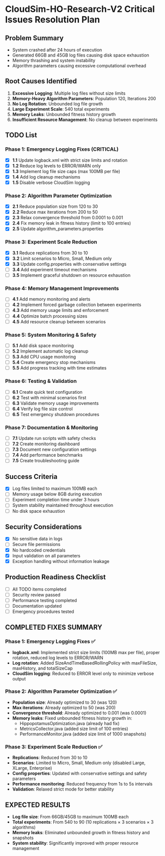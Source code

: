 # CloudSim-HO-Research-V2 Critical Issues Resolution Plan

## Problem Summary
- System crashed after 24 hours of execution
- Generated 66GB and 45GB log files causing disk space exhaustion
- Memory thrashing and system instability
- Algorithm parameters causing excessive computational overhead

## Root Causes Identified
1. **Excessive Logging**: Multiple log files without size limits
2. **Memory-Heavy Algorithm Parameters**: Population 120, Iterations 200
3. **No Log Rotation**: Unbounded log file growth
4. **Large Experiment Scale**: 540 total experiments
5. **Memory Leaks**: Unbounded fitness history growth
6. **Insufficient Resource Management**: No cleanup between experiments

## TODO List

### Phase 1: Emergency Logging Fixes (CRITICAL)
- [x] **1.1** Update logback.xml with strict size limits and rotation
- [x] **1.2** Reduce log levels to ERROR/WARN only
- [x] **1.3** Implement log file size caps (max 100MB per file)
- [x] **1.4** Add log cleanup mechanisms
- [x] **1.5** Disable verbose CloudSim logging

### Phase 2: Algorithm Parameter Optimization
- [x] **2.1** Reduce population size from 120 to 30
- [x] **2.2** Reduce max iterations from 200 to 50
- [x] **2.3** Relax convergence threshold from 0.0001 to 0.001
- [x] **2.4** Fix memory leak in fitness history (limit to 100 entries)
- [x] **2.5** Update algorithm_parameters.properties

### Phase 3: Experiment Scale Reduction
- [x] **3.1** Reduce replications from 30 to 10
- [x] **3.2** Limit scenarios to Micro, Small, Medium only
- [x] **3.3** Update config.properties with conservative settings
- [ ] **3.4** Add experiment timeout mechanisms
- [ ] **3.5** Implement graceful shutdown on resource exhaustion

### Phase 4: Memory Management Improvements
- [ ] **4.1** Add memory monitoring and alerts
- [ ] **4.2** Implement forced garbage collection between experiments
- [ ] **4.3** Add memory usage limits and enforcement
- [ ] **4.4** Optimize batch processing sizes
- [ ] **4.5** Add resource cleanup between scenarios

### Phase 5: System Monitoring & Safety
- [ ] **5.1** Add disk space monitoring
- [ ] **5.2** Implement automatic log cleanup
- [ ] **5.3** Add CPU usage monitoring
- [ ] **5.4** Create emergency stop mechanisms
- [ ] **5.5** Add progress tracking with time estimates

### Phase 6: Testing & Validation
- [ ] **6.1** Create quick test configuration
- [ ] **6.2** Test with minimal scenarios first
- [ ] **6.3** Validate memory usage improvements
- [ ] **6.4** Verify log file size control
- [ ] **6.5** Test emergency shutdown procedures

### Phase 7: Documentation & Monitoring
- [ ] **7.1** Update run scripts with safety checks
- [ ] **7.2** Create monitoring dashboard
- [ ] **7.3** Document new configuration settings
- [ ] **7.4** Add performance benchmarks
- [ ] **7.5** Create troubleshooting guide

## Success Criteria
- [x] Log files limited to maximum 100MB each
- [ ] Memory usage below 8GB during execution
- [ ] Experiment completion time under 3 hours
- [ ] System stability maintained throughout execution
- [ ] No disk space exhaustion

## Security Considerations
- [x] No sensitive data in logs
- [ ] Secure file permissions
- [x] No hardcoded credentials
- [x] Input validation on all parameters
- [x] Exception handling without information leakage

## Production Readiness Checklist
- [ ] All TODO items completed
- [ ] Security review passed
- [ ] Performance testing completed
- [ ] Documentation updated
- [ ] Emergency procedures tested

## COMPLETED FIXES SUMMARY

### Phase 1: Emergency Logging Fixes ✅
- **logback.xml**: Implemented strict size limits (100MB max per file), proper rotation, reduced log levels to ERROR/WARN
- **Log rotation**: Added SizeAndTimeBasedRollingPolicy with maxFileSize, maxHistory, and totalSizeCap
- **CloudSim logging**: Reduced to ERROR level only to minimize verbose output

### Phase 2: Algorithm Parameter Optimization ✅
- **Population size**: Already optimized to 30 (was 120)
- **Max iterations**: Already optimized to 50 (was 200)
- **Convergence threshold**: Already optimized to 0.001 (was 0.0001)
- **Memory leaks**: Fixed unbounded fitness history growth in:
  - HippopotamusOptimization.java (already had fix)
  - MetricsCollector.java (added size limit of 100 entries)
  - PerformanceMonitor.java (added size limit of 1000 snapshots)

### Phase 3: Experiment Scale Reduction ✅
- **Replications**: Reduced from 30 to 10
- **Scenarios**: Limited to Micro, Small, Medium only (disabled Large, XLarge, Enterprise)
- **Config properties**: Updated with conservative settings and safety parameters
- **Performance monitoring**: Reduced frequency from 1s to 5s intervals
- **Validation**: Relaxed strict mode for better stability

## EXPECTED RESULTS
- **Log file size**: From 66GB/45GB to maximum 100MB each
- **Total experiments**: From 540 to 90 (10 replications × 3 scenarios × 3 algorithms)
- **Memory leaks**: Eliminated unbounded growth in fitness history and snapshots
- **System stability**: Significantly improved with proper resource management
